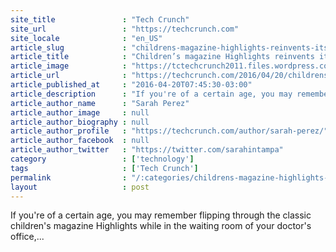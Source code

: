 ```yaml
---
site_title               : "Tech Crunch"
site_url                 : "https://techcrunch.com"
site_locale              : "en_US"
article_slug             : "childrens-magazine-highlights-reinvents-itself-as-a-subscription-service-with-videos-activities-and-more"
article_title            : "Children’s magazine Highlights reinvents itself as a subscription service with videos, activities and more"
article_image            : "https://tctechcrunch2011.files.wordpress.com/2016/04/ipadvideo.jpg?w=667&h=400&crop=1"
article_url              : "https://techcrunch.com/2016/04/20/childrens-magazine-highlights-reinvents-itself-as-a-subscription-service-with-videos-activities-and-more/"
article_published_at     : "2016-04-20T07:45:30-03:00"
article_description      : "If you're of a certain age, you may remember flipping through the classic children's magazine Highlights while in the waiting room of your doctor's office,..."
article_author_name      : "Sarah Perez"
article_author_image     : null
article_author_biography : null
article_author_profile   : "https://techcrunch.com/author/sarah-perez/"
article_author_facebook  : null
article_author_twitter   : "https://twitter.com/sarahintampa"
category                 : ['technology']
tags                     : ['Tech Crunch']
permalink                : "/:categories/childrens-magazine-highlights-reinvents-itself-as-a-subscription-service-with-videos-activities-and-more/"
layout                   : post
---
```


If you're of a certain age, you may remember flipping through the classic children's magazine Highlights while in the waiting room of your doctor's office,...
